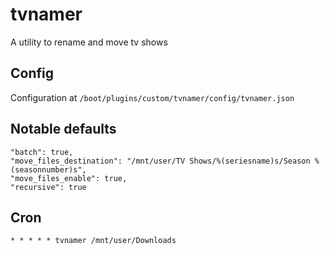 # tvnamer

A utility to rename and move tv shows

## Config

Configuration at `/boot/plugins/custom/tvnamer/config/tvnamer.json`

## Notable defaults

    "batch": true,
    "move_files_destination": "/mnt/user/TV Shows/%(seriesname)s/Season %(seasonnumber)s",
    "move_files_enable": true,
    "recursive": true

## Cron

    * * * * * tvnamer /mnt/user/Downloads
